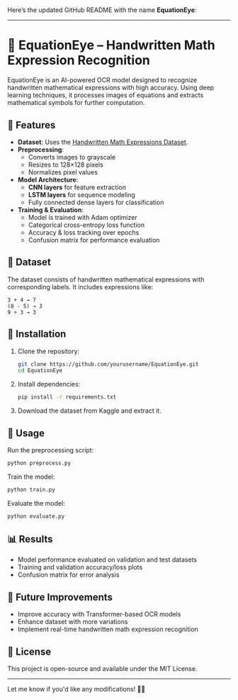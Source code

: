 # 
Here’s the updated GitHub README with the name **EquationEye**:  

---

# 👀 EquationEye – Handwritten Math Expression Recognition  

EquationEye is an AI-powered OCR model designed to recognize handwritten mathematical expressions with high accuracy. Using deep learning techniques, it processes images of equations and extracts mathematical symbols for further computation.  

## 📌 Features  
- **Dataset**: Uses the [Handwritten Math Expressions Dataset](https://www.kaggle.com/datasets/govindaramsriram/handwritten-math-expressions-dataset).  
- **Preprocessing**:  
  - Converts images to grayscale  
  - Resizes to 128×128 pixels  
  - Normalizes pixel values  
- **Model Architecture**:  
  - **CNN layers** for feature extraction  
  - **LSTM layers** for sequence modeling  
  - Fully connected dense layers for classification  
- **Training & Evaluation**:  
  - Model is trained with Adam optimizer  
  - Categorical cross-entropy loss function  
  - Accuracy & loss tracking over epochs  
  - Confusion matrix for performance evaluation  

## 📂 Dataset  
The dataset consists of handwritten mathematical expressions with corresponding labels. It includes expressions like:  
```
3 + 4 → 7
(8 - 5) → 3
9 ÷ 3 → 3
```

## 🚀 Installation  
1. Clone the repository:  
   ```bash
   git clone https://github.com/yourusername/EquationEye.git
   cd EquationEye
   ```  
2. Install dependencies:  
   ```bash
   pip install -r requirements.txt
   ```  
3. Download the dataset from Kaggle and extract it.  

## 🔧 Usage  
Run the preprocessing script:  
```bash
python preprocess.py
```  
Train the model:  
```bash
python train.py
```  
Evaluate the model:  
```bash
python evaluate.py
```  

## 📊 Results  
- Model performance evaluated on validation and test datasets  
- Training and validation accuracy/loss plots  
- Confusion matrix for error analysis  

## 🔮 Future Improvements  
- Improve accuracy with Transformer-based OCR models  
- Enhance dataset with more variations  
- Implement real-time handwritten math expression recognition  

## 📜 License  
This project is open-source and available under the MIT License.  

---

Let me know if you'd like any modifications! 🚀👀
